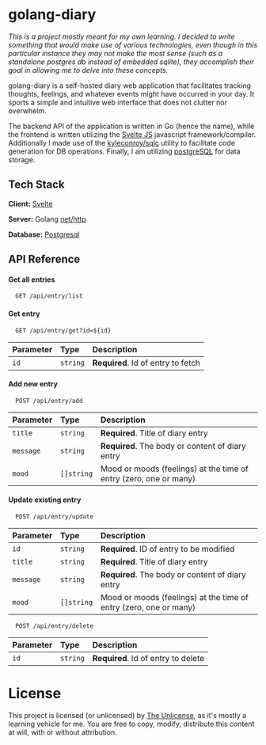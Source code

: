 # golang-diary

*This is a project mostly meant for my own learning. I decided to write something that would make use of various technologies, even though in this particular instance they may not make the most sense (such as a standalone postgres db instead of embedded sqlite), they accomplish their goal in allowing me to delve into these concepts.*

golang-diary is a self-hosted diary web application that facilitates tracking thoughts, feelings, and whatever events might have occurred in your day. It sports a simple and intuitive web interface that does not clutter nor overwhelm.

The backend API of the application is written in Go (hence the name), while the frontend is written utilizing the [Svelte JS](https://svelte.dev/) javascript framework/compiler. Additionally I made use of the [kyleconroy/sqlc](https://github.com/kyleconroy/sqlc) utility to facilitate code generation for DB operations. Finally, I am utilizing [postgreSQL](https://www.postgresql.org/) for data storage.



## Tech Stack

**Client:** [Svelte](https://svelte.dev/)

**Server:** Golang [net/http](https://pkg.go.dev/net/http)

**Database:** [Postgresql](https://www.postgresql.org/)


## API Reference

#### Get all entries

```http
  GET /api/entry/list
```
#### Get entry

```http
  GET /api/entry/get?id=${id}
```

| Parameter | Type     | Description                       |
| :-------- | :------- | :-------------------------------- |
| `id`      | `string` | **Required**. Id of entry to fetch |

#### Add new entry
```http
  POST /api/entry/add
```
| Parameter | Type     | Description                       |
| :-------- | :------- | :-------------------------------- |
| `title`      | `string` | **Required**. Title of diary entry |
| `message`      | `string` | **Required**. The body or content of diary entry |
| `mood`      | `[]string` | Mood or moods (feelings) at the time of entry (zero, one or many) |

#### Update existing entry
```http
  POST /api/entry/update
```
| Parameter | Type     | Description                       |
| :-------- | :------- | :-------------------------------- |
| `id`      | `string` | **Required**. ID of entry to be modified |
| `title`      | `string` | **Required**. Title of diary entry |
| `message`      | `string` | **Required**. The body or content of diary entry |
| `mood`      | `[]string` | Mood or moods (feelings) at the time of entry (zero, one or many) |

```http
  POST /api/entry/delete
```
| Parameter | Type     | Description                       |
| :-------- | :------- | :-------------------------------- |
| `id`      | `string` | **Required**. Id of entry to delete |

# License
This project is licensed (or unlicensed) by [The Unlicense](https://github.com/davidedpg10/golang-diary/blob/master/LICENSE), as it's mostly a learning vehicle for me. You are free to copy, modify, distribute this content at will, with or without attribution.